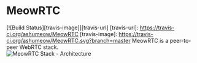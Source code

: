 # MeowRTC
[![Build Status][travis-image]][travis-url]
[travis-url]: https://travis-ci.org/ashumeow/MeowRTC
[travis-image]: https://travis-ci.org/ashumeow/MeowRTC.svg?branch=master
MeowRTC is a peer-to-peer WebRTC stack.
<br>
![MeowRTC Stack - Architecture](http://www.geekresearchlab.net/experiments/MeowRTC/img/MeowRTC.jpg)
